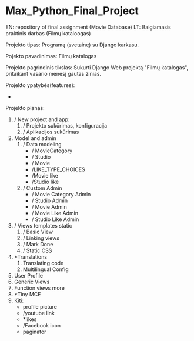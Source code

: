 # Max_Python_Final_Project
EN: repository of final assignment (Movie Database) 
LT: Baigiamasis praktinis darbas (Filmų kataloogas)

Projekto tipas: Programą (svetainę) su Django karkasu.

Pojekto pavadinimas: Filmų katalogas

Projekto pagrindinis tikslas: Sukurti Django Web projektą "Filmų katalogas", pritaikant vasario menėsį gautas žinias. 

Projekto ypatybės(features):

* 

Projekto planas:

1) \/ New project and app:
    1) \/ Projekto sukūrimas, konfiguracija
    2) \/ Aplikacijos sukūrimas
2) Model and admin
    1) \/ Data modeling
        * \/ MovieCategory
        * \/ Studio
        * \/ Movie
        * \/LIKE_TYPE_CHOICES 
        * \/Movie like
        * \/Studio like
    2) \/ Custom Admin
        * \/ Movie Category Admin
        * \/ Studio Admin
        * \/ Movie Admin
        * \/ Movie Like Admin
        * \/ Studio Like Admin
3) \/ Views templates static
    1) \/ Basic View
    2) \/ Linking views 
    3) \/ Mark Done
    4) \/ Static CSS
4) *Translations
    1) Translating code
    2) Multilingual Config
5) User Profile
6) Generic Views
7) Function views more
8) *Tiny MCE 
9) Kiti: 
    * profile picture 
    * \/youtube link
    * *likes 
    * \/Facebook icon
    * paginator